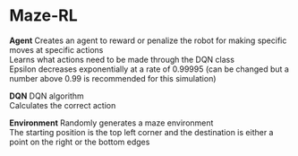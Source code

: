# Maze-RL

**Agent**
Creates an agent to reward or penalize the robot for making specific moves at specific actions
<br>
Learns what actions need to be made through the DQN class
<br>
Epsilon decreases exponentially at a rate of 0.99995 (can be changed but a number above 0.99 is recommended for this simulation)
<br>

**DQN**
DQN algorithm
<br>
Calculates the correct action
<br>

**Environment**
Randomly generates a maze environment
<br>
The starting position is the top left corner and the destination is either a point on the right or the bottom edges
